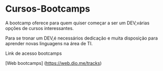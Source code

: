 # Cursos-Bootcamps
A bootcamp oferece para quem quiser começar a ser um DEV,várias opções de cursos interessantes.

Para se tronar um DEV,é necessários dedicação e muita disposição para aprender novas linguagens na área de TI.

Link de acesso bootcamps

[Web bootcamps] (https://web.dio.me/tracks)

